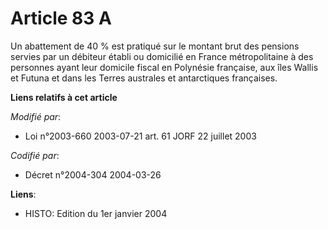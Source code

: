# Article 83 A

Un abattement de 40 % est pratiqué sur le montant brut des pensions servies par un débiteur établi ou domicilié en France
métropolitaine à des personnes ayant leur domicile fiscal en Polynésie française, aux îles Wallis et Futuna et dans les
Terres australes et antarctiques françaises.

**Liens relatifs à cet article**

_Modifié par_:

  - Loi n°2003-660 2003-07-21 art. 61 JORF 22 juillet 2003

_Codifié par_:

  - Décret n°2004-304 2004-03-26

**Liens**:

  - HISTO: Edition du 1er janvier 2004
